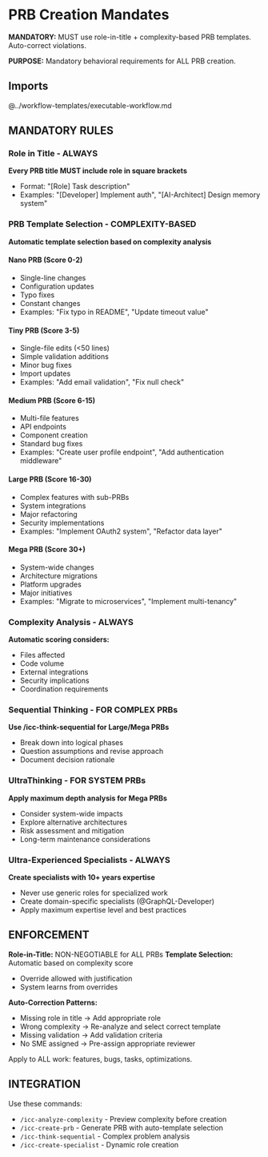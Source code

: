 # PRB Creation Mandates

**MANDATORY:** MUST use role-in-title + complexity-based PRB templates. Auto-correct violations.

**PURPOSE:** Mandatory behavioral requirements for ALL PRB creation.

## Imports
@../workflow-templates/executable-workflow.md

## MANDATORY RULES

### Role in Title - ALWAYS
**Every PRB title MUST include role in square brackets**
- Format: "[Role] Task description"
- Examples: "[Developer] Implement auth", "[AI-Architect] Design memory system"

### PRB Template Selection - COMPLEXITY-BASED
**Automatic template selection based on complexity analysis**

#### Nano PRB (Score 0-2)
- Single-line changes
- Configuration updates
- Typo fixes
- Constant changes
- Examples: "Fix typo in README", "Update timeout value"

#### Tiny PRB (Score 3-5)
- Single-file edits (<50 lines)
- Simple validation additions
- Minor bug fixes
- Import updates
- Examples: "Add email validation", "Fix null check"

#### Medium PRB (Score 6-15)
- Multi-file features
- API endpoints
- Component creation
- Standard bug fixes
- Examples: "Create user profile endpoint", "Add authentication middleware"

#### Large PRB (Score 16-30)
- Complex features with sub-PRBs
- System integrations
- Major refactoring
- Security implementations
- Examples: "Implement OAuth2 system", "Refactor data layer"

#### Mega PRB (Score 30+)
- System-wide changes
- Architecture migrations
- Platform upgrades
- Major initiatives
- Examples: "Migrate to microservices", "Implement multi-tenancy"

### Complexity Analysis - ALWAYS
**Automatic scoring considers:**
- Files affected
- Code volume
- External integrations
- Security implications
- Coordination requirements

### Sequential Thinking - FOR COMPLEX PRBs
**Use /icc-think-sequential for Large/Mega PRBs**
- Break down into logical phases
- Question assumptions and revise approach
- Document decision rationale

### UltraThinking - FOR SYSTEM PRBs
**Apply maximum depth analysis for Mega PRBs**
- Consider system-wide impacts
- Explore alternative architectures
- Risk assessment and mitigation
- Long-term maintenance considerations

### Ultra-Experienced Specialists - ALWAYS
**Create specialists with 10+ years expertise**
- Never use generic roles for specialized work
- Create domain-specific specialists (@GraphQL-Developer)
- Apply maximum expertise level and best practices

## ENFORCEMENT

**Role-in-Title:** NON-NEGOTIABLE for ALL PRBs
**Template Selection:** Automatic based on complexity score
- Override allowed with justification
- System learns from overrides

**Auto-Correction Patterns:**
- Missing role in title → Add appropriate role
- Wrong complexity → Re-analyze and select correct template
- Missing validation → Add validation criteria
- No SME assigned → Pre-assign appropriate reviewer

Apply to ALL work: features, bugs, tasks, optimizations.

## INTEGRATION

Use these commands:
- `/icc-analyze-complexity` - Preview complexity before creation
- `/icc-create-prb` - Generate PRB with auto-template selection
- `/icc-think-sequential` - Complex problem analysis
- `/icc-create-specialist` - Dynamic role creation